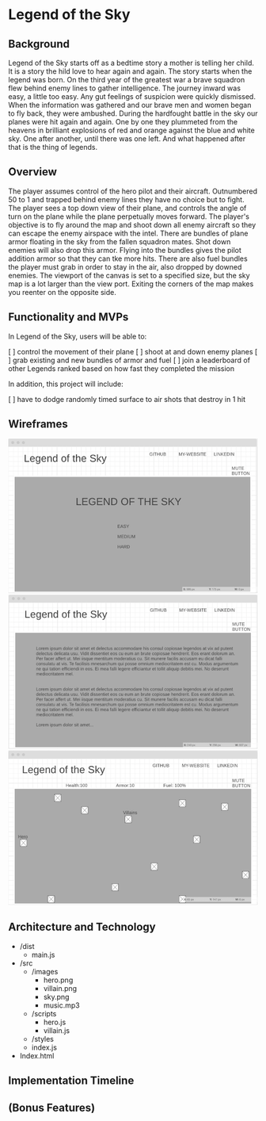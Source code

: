 # Legend of the Sky


## Background

Legend of the Sky starts off as a bedtime story a mother is telling her child. It is a story the hild love to hear again and again. The story starts when the legend was born. On the third year of the greatest war a brave squadron flew behind enemy lines to gather intelligence. The journey inward was easy, a little too easy. Any gut feelings of suspicion were quickly dismissed. When the information was gathered and our brave men and women began to fly back, they were ambushed. During the hardfought battle in the sky our planes were hit again and again. One by one they plummeted from the heavens in brilliant explosions of red and orange against the blue and white sky. One after another, until there was one left. And what happened after that is the thing of legends.

## Overview

The player assumes control of the hero pilot and their aircraft. Outnumbered 50 to 1 and trapped behind enemy lines they have no choice but to fight. The player sees a top down view of their plane, and controls the angle of turn on the plane while the plane perpetually moves forward. The player's objective is to fly around the map and shoot down all enemy aircraft so they can escape the enemy airspace with the intel. There are bundles of plane armor floating in the sky from the fallen squadron mates. Shot down enemies will also drop this armor. Flying into the bundles gives the pilot addition armor so that they can tke more hits. There are also fuel bundles the player must grab in order to stay in the air, also dropped by downed enemies. The viewport of the canvas is set to a specified size, but the sky map is a lot larger than the view port. Exiting the corners of the map makes you reenter on the opposite side. 

## Functionality and MVPs


In Legend of the Sky, users will be able to:

[ ] control the movement of their plane
[ ] shoot at and down enemy planes
[ ] grab existing and new bundles of armor and fuel
[ ] join a leaderboard of other Legends ranked based on how fast they completed the mission


In addition, this project will include:

[ ] have to dodge randomly timed surface to air shots that destroy in 1 hit


## Wireframes

![screen1](https://github.com/zarifrahat/LegendOfTheSky/blob/master/src/images/screen1.png?raw=true "Screen 1")
![screen2](https://github.com/zarifrahat/LegendOfTheSky/blob/master/src/images/screen2.png?raw=true "Screen 2")
![screen3](https://github.com/zarifrahat/LegendOfTheSky/blob/master/src/images/screen3.png?raw=true "Screen 3")

## Architecture and Technology

* /dist
  * main.js
* /src
  * /images
    * hero.png
    * villain.png
    * sky.png
    * music.mp3
  * /scripts
    * hero.js
     * villain.js
  * /styles
  * index.js
* Index.html


## Implementation Timeline

## (Bonus Features)

